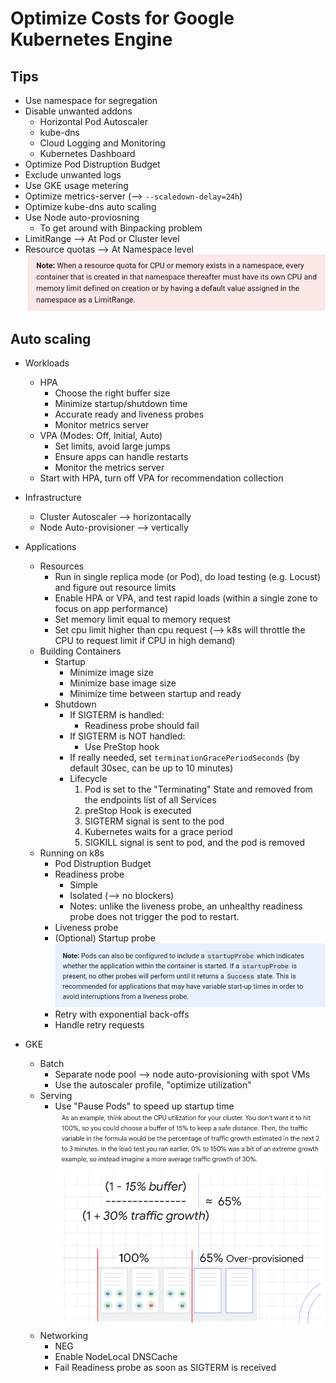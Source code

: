 # Optimize Costs for Google Kubernetes Engine

## Tips

- Use namespace for segregation
- Disable unwanted addons
    - Horizontal Pod Autoscaler
    - kube-dns
    - Cloud Logging and Monitoring
    - Kubernetes Dashboard
- Optimize Pod Distruption Budget
- Exclude unwanted logs
- Use GKE usage metering
- Optimize metrics-server (--> `--scaledown-delay=24h`)
- Optimize kube-dns auto scaling
- Use Node auto-proviosning
    - To get around with Binpacking problem
- LimitRange --> At Pod or Cluster level
- Resource quotas --> At Namespace level
    ![alt text](../images/image-32.png)

## Auto scaling

- Workloads
    - HPA
        - Choose the right buffer size
        - Minimize startup/shutdown time
        - Accurate ready and liveness probes
        - Monitor metrics server
    - VPA (Modes: Off, Initial, Auto)
        - Set limits, avoid large jumps
        - Ensure apps can handle restarts
        - Monitor the metrics server
    - Start with HPA, turn off VPA for recommendation collection

- Infrastructure
    - Cluster Autoscaler --> horizontacally
    - Node Auto-provisioner --> vertically

- Applications
    - Resources
        - Run in single replica mode (or Pod), do load testing (e.g. Locust) and figure out resource limits
        - Enable HPA or VPA, and test rapid loads (within a single zone to focus on app performance)
        - Set memory limit equal to memory request
        - Set cpu limit higher than cpu request (--> k8s will throttle the CPU to request limit if CPU in high demand)
    - Building Containers
        - Startup
            - Minimize image size
            - Minimize base image size
            - Minimize time between startup and ready
        - Shutdown
            - If SIGTERM is handled:
                - Readiness probe should fail
            - If SIGTERM is NOT handled:
                - Use PreStop hook
            - If really needed, set `terminationGracePeriodSeconds` (by default 30sec, can be up to 10 minutes)
            - Lifecycle
                1. Pod is set to the "Terminating" State and removed from the endpoints list of all Services
                2. preStop Hook is executed
                3. SIGTERM signal is sent to the pod
                4. Kubernetes waits for a grace period
                5. SIGKILL signal is sent to pod, and the pod is removed
    - Running on k8s
        - Pod Distruption Budget
        - Readiness probe
            - Simple
            - Isolated (--> no blockers)
            - Notes: unlike the liveness probe, an unhealthy readiness probe does not trigger the pod to restart.
        - Liveness probe
        - (Optional) Startup probe
        ![alt text](../images/image-31.png)
        - Retry with exponential back-offs
        - Handle retry requests

- GKE
    - Batch
        - Separate node pool --> node auto-provisioning with spot VMs
        - Use the autoscaler profile, "optimize utilization"
    - Serving
        - Use "Pause Pods" to speed up startup time
        ![alt text](../images/image-30.png)
    - Networking
        - NEG
        - Enable NodeLocal DNSCache
        - Fail Readiness probe as soon as SIGTERM is received
